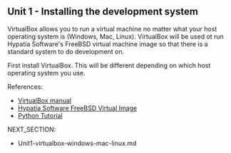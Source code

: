 Unit 1 - Installing the development system
---

VirtualBox allows you to run a virtual machine no matter what your
host operating system is (Windows, Mac, Linux).  VirtualBox
will be used ot run Hypatia Software's FreeBSD virtual machine
image so that there is a standard system to do development on.

First install VirtualBox.  This will be different depending
on which host operating system you use.

References:

* [VirtualBox manual](https://www.virtualbox.org/manual/)
* [Hypatia Software FreeBSD Virtual Image](http://hypatiasoftware.org/developer-image/)
* [Python Tutorial](https://docs.python.org/3.3/tutorial/)

NEXT_SECTION:

  * Unit1-virtualbox-windows-mac-linux.md
